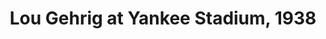---
title: "Lou Gehrig at Yankee Stadium, 1938"
description: "Lou Gehrig standing in the dugout at Yankee Stadium during the 1938 season"
year: 1938
photographer: "Unknown"
image: "/media/gehrig-yankee-stadium-1938.jpg"
tags: ["yankee-stadium", "1938", "dugout", "uniform"]
---